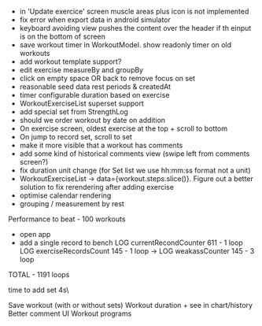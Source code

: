 - in 'Update exercice' screen muscle areas plus icon is not implemented
- fix error when export data in android simulator
- keyboard avoiding view pushes the content over the header if th einput is on the bottom of screen
- save workout timer in WorkoutModel. show readonly timer on old workouts
- add workout template support?
- edit exercise measureBy and groupBy
- click on empty space OR back to remove focus on set
- reasonable seed data rest periods & createdAt
- timer configurable duration based on exercise
- WorkoutExerciseList superset support
- add special set from StrengthLog
- should we order workout by date on addition
- On exercise screen, oldest exercise at the top + scroll to bottom
- On jump to record set, scroll to set
- make it more visible that a workout has comments
- add some kind of historical comments view (swipe left from comments screen?)
- fix duration unit change (for Set list we use hh:mm:ss format not a unit)
- WorkoutExerciseList -> data={workout.steps.slice()}. Figure out a better solution to fix rerendering after adding exercise
- optimise calendar rendering
- grouping / measurement by rest


Performance to beat -
100 workouts

- open app
- add a single record to bench
  LOG currentRecondCounter 611 - 1 loop
  LOG exerciseRecordsCount 145 - 1 loop
  -> LOG weakassCounter 145 - 3 loop

TOTAL - 1191 loops

time to add set 4s\

Save workout (with or without sets)
Workout duration + see in chart/history
Better comment UI
Workout programs
